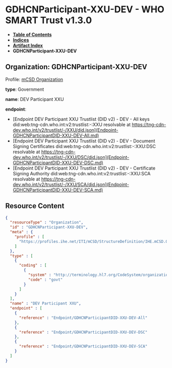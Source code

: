 # GDHCNParticipant-XXU-DEV - WHO SMART Trust v1.3.0

* [**Table of Contents**](toc.md)
* [**Indices**](indices.md)
* [**Artifact Index**](artifacts.md)
* **GDHCNParticipant-XXU-DEV**

## Organization: GDHCNParticipant-XXU-DEV

Profile: [mCSD Organization](https://profiles.ihe.net/ITI/mCSD/4.0.0/StructureDefinition-IHE.mCSD.Organization.html)

**type**: Government

**name**: DEV Participant XXU

**endpoint**: 

* [Endpoint DEV Participant XXU Trustlist (DID v2) - DEV - All keys did:web:tng-cdn.who.int:v2:trustlist:-:XXU resolvable at https://tng-cdn-dev.who.int/v2/trustlist/-/XXU/did.json](Endpoint-GDHCNParticipantDID-XXU-DEV-All.md)
* [Endpoint DEV Participant XXU Trustlist (DID v2) - DEV - Document Signing Certificates did:web:tng-cdn.who.int:v2:trustlist:-:XXU:DSC resolvable at https://tng-cdn-dev.who.int/v2/trustlist/-/XXU/DSC/did.json](Endpoint-GDHCNParticipantDID-XXU-DEV-DSC.md)
* [Endpoint DEV Participant XXU Trustlist (DID v2) - DEV - Certificate Signing Authority did:web:tng-cdn.who.int:v2:trustlist:-:XXU:SCA resolvable at https://tng-cdn-dev.who.int/v2/trustlist/-/XXU/SCA/did.json](Endpoint-GDHCNParticipantDID-XXU-DEV-SCA.md)



## Resource Content

```json
{
  "resourceType" : "Organization",
  "id" : "GDHCNParticipant-XXU-DEV",
  "meta" : {
    "profile" : [
      "https://profiles.ihe.net/ITI/mCSD/StructureDefinition/IHE.mCSD.Organization"
    ]
  },
  "type" : [
    {
      "coding" : [
        {
          "system" : "http://terminology.hl7.org/CodeSystem/organization-type",
          "code" : "govt"
        }
      ]
    }
  ],
  "name" : "DEV Participant XXU",
  "endpoint" : [
    {
      "reference" : "Endpoint/GDHCNParticipantDID-XXU-DEV-All"
    },
    {
      "reference" : "Endpoint/GDHCNParticipantDID-XXU-DEV-DSC"
    },
    {
      "reference" : "Endpoint/GDHCNParticipantDID-XXU-DEV-SCA"
    }
  ]
}

```
